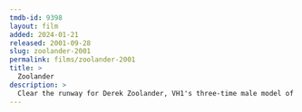 ```yaml
---
tmdb-id: 9398
layout: film
added: 2024-01-21
released: 2001-09-28
slug: zoolander-2001
permalink: films/zoolander-2001
title: >
  Zoolander
description: >
  Clear the runway for Derek Zoolander, VH1's three-time male model of the year. His face falls when hippie-chic Hansel scooters in to steal this year's award. The evil fashion guru Mugatu seizes the opportunity to turn Derek into a killing machine. It's a well-designed conspiracy and only with the help of Hansel and a few well-chosen accessories like Matilda can Derek make the world safe for male models everywhere.
---
```

